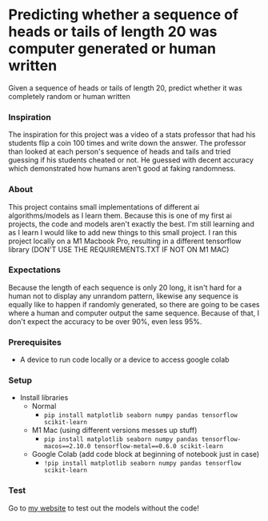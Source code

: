 # Predicting whether a sequence of heads or tails of length 20 was computer generated or human written
Given a sequence of heads or tails of length 20, predict whether it was completely random or human written
### Inspiration
The inspiration for this project was a video of a stats professor that had his students flip a coin 100 times and write down the answer. The professor than looked at each person's sequence of heads and tails and tried guessing if his students cheated or not. He guessed with decent accuracy which demonstrated how humans aren't good at faking randomness.
### About
This project contains small implementations of different ai algorithms/models as I learn them. Because this is one of my first ai projects, the code and models aren't exactly the best. I'm still learning and as I learn I would like to add new things to this small project. I ran this project locally on a M1 Macbook Pro, resulting in a different tensorflow library (DON'T USE THE REQUIREMENTS.TXT IF NOT ON M1 MAC)
### Expectations
Because the length of each sequence is only 20 long, it isn't hard for a human not to display any unrandom pattern, likewise any sequence is equally like to happen if randomly generated, so there are going to be cases where a human and computer output the same sequence. Because of that, I don't expect the accuracy to be over 90%, even less 95%.
### Prerequisites
- A device to run code locally or a device to access google colab
### Setup
- Install libraries
    - Normal
        - `pip install matplotlib seaborn numpy pandas tensorflow scikit-learn`
    - M1 Mac (using different versions messes up stuff)
        - `pip install matplotlib seaborn numpy pandas tensorflow-macos==2.10.0 tensorflow-metal==0.6.0 scikit-learn`
    - Google Colab (add code block at beginning of notebook just in case)
        - `!pip install matplotlib seaborn numpy pandas tensorflow scikit-learn`
### Test
Go to [my website](https://jaydenclim.herokuapp.com/) to test out the models without the code!
